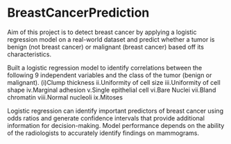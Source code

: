 # BreastCancerPrediction
Aim of this project is to detect breast cancer by applying a logistic regression model on a real-world dataset and predict whether a tumor is benign (not breast cancer) or malignant (breast cancer) based off its characteristics.

Built a logistic regression model to identify correlations between the following 9 independent variables and the class of the tumor (benign or malignant).
(i)Clump thickness
ii.Uniformity of cell size
iii.Uniformity of cell shape
iv.Marginal adhesion
v.Single epithelial cell
vi.Bare Nuclei
vii.Bland chromatin
viii.Normal nucleoli
ix.Mitoses

Logistic regression can identify important predictors of breast cancer using odds ratios and generate confidence intervals that provide additional information for decision-making.
Model performance depends on the ability of the radiologists to accurately identify findings on mammograms.
